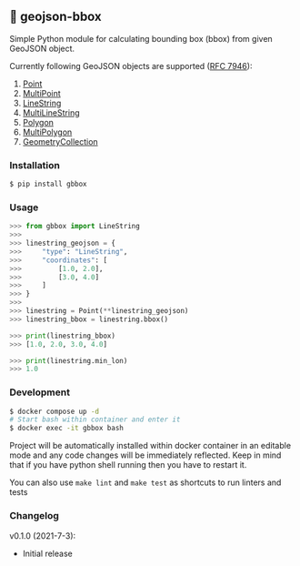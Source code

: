 ## 📐 geojson-bbox

Simple Python module for calculating bounding box (bbox) from given GeoJSON object.

Currently following GeoJSON objects are supported ([RFC 7946](https://datatracker.ietf.org/doc/html/rfc7946)):

1. [Point](https://datatracker.ietf.org/doc/html/rfc7946#section-3.1.2)
2. [MultiPoint](https://datatracker.ietf.org/doc/html/rfc7946#section-3.1.3)
3. [LineString](https://datatracker.ietf.org/doc/html/rfc7946#section-3.1.4)
4. [MultiLineString](https://datatracker.ietf.org/doc/html/rfc7946#section-3.1.5)
5. [Polygon](https://datatracker.ietf.org/doc/html/rfc7946#section-3.1.6)
6. [MultiPolygon](https://datatracker.ietf.org/doc/html/rfc7946#section-3.1.7)
7. [GeometryCollection](https://datatracker.ietf.org/doc/html/rfc7946#section-3.1.8)

### Installation

```bash
$ pip install gbbox
```

### Usage

```python
>>> from gbbox import LineString
>>>
>>> linestring_geojson = {
>>>     "type": "LineString",
>>>     "coordinates": [
>>>         [1.0, 2.0],
>>>         [3.0, 4.0]
>>>     ]
>>> }
>>>
>>> linestring = Point(**linestring_geojson)
>>> linestring_bbox = linestring.bbox()

>>> print(linestring_bbox)
>>> [1.0, 2.0, 3.0, 4.0]

>>> print(linestring.min_lon)
>>> 1.0
```

### Development

```bash
$ docker compose up -d
# Start bash within container and enter it
$ docker exec -it gbbox bash
```

Project will be automatically installed within docker container in an editable mode and
any code changes will be immediately reflected. Keep in mind that if you have python shell
running then you have to restart it.

You can also use `make lint` and `make test` as shortcuts to run linters and tests

### Changelog

v0.1.0 (2021-7-3):

* Initial release
